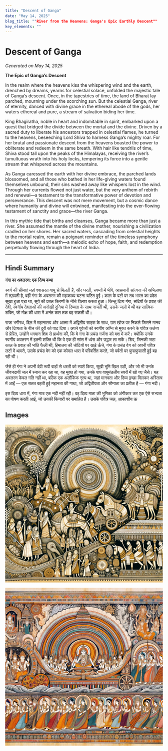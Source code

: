 ```yaml
---
title: "Descent of Ganga"
date: "May 14, 2025"
blog_title: ""River from the Heavens: Ganga's Epic Earthly Descent""
key_elements: ""
---
```


# Descent of Ganga

*Generated on May 14, 2025*

**The Epic of Ganga’s Descent**

In the realm where the heavens kiss the whispering wind and the earth, drenched by dreams, yearns for celestial solace, unfolded the majestic tale of Ganga’s descent. Once, in the tapestries of time, the land of Bharat lay parched, mourning under the scorching sun. But the celestial Ganga, river of eternity, danced with divine grace in the ethereal abode of the gods, her waters ethereal and pure, a stream of salvation biding her time.

King Bhagiratha, noble in heart and indomitable in spirit, embarked upon a quest that bridged the divide between the mortal and the divine. Driven by a sacred duty to liberate his ancestors trapped in celestial flames, he turned to the heavens, beseeching Lord Shiva to harness Ganga’s mighty roar. For her brutal and passionate descent from the heavens boasted the power to obliterate and redeem in the same breath. With hair like tendrils of time, Shiva stood tall upon the peaks of the Himalayas, receiving the river’s tumultuous wrath into his holy locks, tempering its force into a gentle stream that whispered across the mountains.

As Ganga caressed the earth with her divine embrace, the parched lands blossomed, and all those who bathed in her life-giving waters found themselves unbound, their sins washed away like whispers lost in the wind. Through her currents flowed not just water, but the very anthem of rebirth and renewal—a testament to the transformative power of devotion and perseverance. This descent was not mere movement, but a cosmic dance where humanity and divine will entwined, manifesting into the ever-flowing testament of sanctity and grace—the river Ganga.

In this mythic tide that births and cleanses, Ganga became more than just a river. She assumed the mantle of the divine mother, nourishing a civilization cradled on her shores. Her sacred waters, cascading from celestial heights to the mortal realm, remain a poignant reminder of the timeless symphony between heavens and earth—a melodic echo of hope, faith, and redemption perpetually flowing through the heart of India.

---

## Hindi Summary

**गंगा का अवतरण: एक दिव्य कथा**

स्वर्ग की सीमाएं जहां श्वासरत वायु से मिलती हैं, और धरती, स्वप्नों में भीगे, आसमानी सांत्वना की अभिलाषा में तड़पती है, वहीं गंगा के अवतरण की महाकाव्य घटना घटित हुई। काल के पटों पर तब भारत का प्रदेश सूखा हुआ पड़ा था, सूर्य की प्रबल किरणों के नीचे विलाप करता हुआ। किन्तु दिव्य गंगा, सदियों के प्रवाह की देवी, स्वर्गीय देवताओं की अनोखी दुनिया में दिव्यता के साथ नाचती थी, उसके जलों में थी वह सात्विक शक्ति, जो मोक्ष की धारा में अनंत कल तक बह सकती थी।

राजा भगीरथ, दिल में महानालय और आत्मा में अद्वितीय साहस के साथ, उस खोज पर निकले जिसने मानव और दिव्यता के बीच की दूरी को पाट दिया। अपने पूर्वजों को स्वर्गीय अग्नि से मुक्त करने के पवित्र कर्तव्य से प्रेरित, उन्होंने भगवान शिव से प्रार्थना की, कि वे गंगा के प्रचंड गर्जना को वश में करें। क्योंकि उनके स्वर्गीय अवतरण में इतनी शक्ति थी कि वे एक ही सांस में ध्वंस और उद्धार ला सकें। शिव, जिनकी जटा काल के प्रवाह की भांति फैली थी, हिमालय की चोटियों पर खड़े ऊँचे, गंगा के प्रचंड वेग को अपनी पवित्र लटों में थामते, उसके प्रचंड वेग को एक कोमल धारा में परिवर्तित करते, जो पर्वतों पर फुसफुसाती हुई बह रही थी।

जैसे ही गंगा ने अपनी देवी रूपी बाहों से धरती को स्पर्श किया, सूखी भूमि खिल उठी, और जो भी उनके जीवनदायी जल में स्नान कर रहा था, वह मुक्त हो गया, उनके पाप वायुमंडलीय स्वरों में खो गए जैसे। यह अवतरण केवल गति नहीं था, बल्कि एक अलौकिक नृत्य था, जहां मानवता और दिव्य इच्छा मिलकर अस्तित्व में आईं — एक सतत बहती हुई महानता की गाथा, जो अद्वितीयता और सौम्यता का प्रतीक है — गंगा नदी।

इस दिव्य धारा में, गंगा मात्र एक नदी नहीं रही। वह दिव्य माता की भूमिका को अंगीकार कर एक ऐसे सभ्यता का पोषण करती आई, जो उनकी किनारों पर समाहित है। उसके पवित्र जल, आकाशीय ऊ

## Images

![Descent of Ganga - Variation 1](https://raw.githubusercontent.com/amarshat/mithila-content/main/images/2025/05/2025-05-14-am-descent-of-ganga.png)

![Descent of Ganga - Variation 2](https://raw.githubusercontent.com/amarshat/mithila-content/main/images/2025/05/2025-05-14-pm-descent-of-ganga.png)
